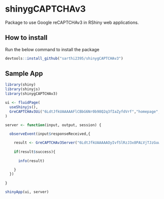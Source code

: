 # shinygCAPTCHAv3
Package to use Google reCAPTCHAv3 in RShiny web applications.

How to install
--------------

Run the below command to install the package

``` r
devtools::install_github("sarthi2395/shinygCAPTCHAv3")
```

Sample App
----------

``` r
library(shiny)
library(shinyjs)
library(shinygCAPTCHAv3)

ui <- fluidPage(
  useShinyjs(),
  GreCAPTCHAv3Ui("6LdtJfkUAAAAAFlCBbG6Nr0b98Q2q3fIaZyfdVrf","homepage","responseReceived")
)

server <- function(input, output, session) {
  
  observeEvent(input$responseReceived,{

    result <- GreCAPTCHAv3Server("6LdtJfkUAAAAAOyIvfSlRzJ3x8PALVjTJzGuwaKt",input$responseReceived)
    
    if(result$success){
      
      info(result)

    }
  })
  
}

shinyApp(ui, server)
````
